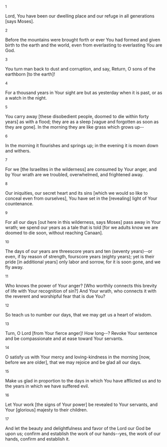 <sup>1</sup> 

Lord, You have been our dwelling place and our refuge in all generations [says Moses]. 

<sup>2</sup> 

Before the mountains were brought forth or ever You had formed and given birth to the earth and the world, even from everlasting to everlasting You are God. 

<sup>3</sup> 

You turn man back to dust and corruption, and say, Return, O sons of the earthborn [to the earth]! 

<sup>4</sup> 

For a thousand years in Your sight are but as yesterday when it is past, or as a watch in the night. 

<sup>5</sup> 

You carry away [these disobedient people, doomed to die within forty years] as with a flood; they are as a sleep [vague and forgotten as soon as they are gone]. In the morning they are like grass which grows up-- 

<sup>6</sup> 

In the morning it flourishes and springs up; in the evening it is mown down and withers. 

<sup>7</sup> 

For we [the Israelites in the wilderness] are consumed by Your anger, and by Your wrath are we troubled, overwhelmed, and frightened away. 

<sup>8</sup> 

Our iniquities, our secret heart and its sins [which we would so like to conceal even from ourselves], You have set in the [revealing] light of Your countenance. 

<sup>9</sup> 

For all our days [out here in this wilderness, says Moses] pass away in Your wrath; we spend our years as a tale that is told [for we adults know we are doomed to die soon, without reaching Canaan]. 

<sup>10</sup> 

The days of our years are threescore years and ten (seventy years)--or even, if by reason of strength, fourscore years (eighty years); yet is their pride [in additional years] only labor and sorrow, for it is soon gone, and we fly away. 

<sup>11</sup> 

Who knows the power of Your anger? [Who worthily connects this brevity of life with Your recognition of sin?] And Your wrath, who connects it with the reverent and worshipful fear that is due You? 

<sup>12</sup> 

So teach us to number our days, that we may get us a heart of wisdom. 

<sup>13</sup> 

Turn, O Lord [from Your fierce anger]! How long--? Revoke Your sentence and be compassionate and at ease toward Your servants. 

<sup>14</sup> 

O satisfy us with Your mercy and loving-kindness in the morning [now, before we are older], that we may rejoice and be glad all our days. 

<sup>15</sup> 

Make us glad in proportion to the days in which You have afflicted us and to the years in which we have suffered evil. 

<sup>16</sup> 

Let Your work [the signs of Your power] be revealed to Your servants, and Your [glorious] majesty to their children. 

<sup>17</sup> 

And let the beauty and delightfulness and favor of the Lord our God be upon us; confirm and establish the work of our hands--yes, the work of our hands, confirm and establish it.